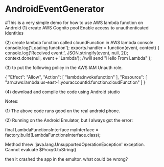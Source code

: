 # AndroidEventGenerator
#This is a very simple demo for how to use AWS lambda function on Android
(1) create AWS Cognito pool
     Enable access to unauthenticated identities
     
(2) create lambda function called cloundFunction in AWS lambda console
console.log('Loading function');
exports.handler = function(event, context) {
    console.log('Received event:', JSON.stringify(event, null, 2));
    context.done(null, event + 'Lambda'); //will send "Hello From Lambda"
};

(3) to put the following policy in the AWS IAM Unauth role.

   {
            "Effect": "Allow",
            "Action": [
                "lambda:invokefunction"
            ],
            "Resource": [
                "arn:aws:lambda:us-east-1:youraccountId:function:cloudFunction"
            ]
        }

(4) download and compile the code using Android studio


Notes:

(1) The above code runs good on the real android phone.


(2) Running on the Android Emulator, but I always got the error:

 final LambdaFunctionsInterface myInterface = factory.build(LambdaFunctionsInterface.class);

Method threw 'java.lang.UnsupportedOperationException' exception. Cannot evaluate $Proxy0.toString()
 
 then it crashed the app in the emultor. what could be wrong?
 
